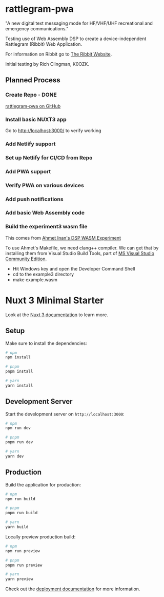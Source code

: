 # rattlegram-pwa

"A new digital text messaging mode for HF/VHF/UHF recreational and emergency communications."

Testing use of Web Assembly DSP to create a device-independent Rattlegram (Ribbit) Web Application.

For information on Ribbit go to
[The Ribbit Website](https://www.ribbitradio.org/).

Initial testing by
Rich Clingman, K0OZK.

## Planned Process

### Create Repo - DONE

[rattlegram-pwa on GitHub](https://github.org/richclingman/rattlegram-pwa/)

### Install basic NUXT3 app

Go to [http://localhost:3000/](http://localhost:3000/) to verify working

### Add Netlify support


### Set up Netlify for CI/CD from Repo


### Add PWA support


### Verify PWA on various devices


### Add push notifications


### Add basic Web Assembly code

### Build the experiment3 wasm file

This comes from 
[Ahmet Inan's DSP WASM Experiment](https://www.aicodix.de/example3/)

To use Ahmet's Makefile, we need clang++ compiler. We can get that by installing them from 
Visual Studio Build Tools, part of
[MS Visual Studio Community Edition](https://visualstudio.microsoft.com/downloads/).

* Hit Windows key and open the Developer Command Shell
* cd to the example3 directory
* make example.wasm



# Nuxt 3 Minimal Starter

Look at the [Nuxt 3 documentation](https://nuxt.com/docs/getting-started/introduction) to learn more.

## Setup

Make sure to install the dependencies:

```bash
# npm
npm install

# pnpm
pnpm install

# yarn
yarn install
```

## Development Server

Start the development server on `http://localhost:3000`:

```bash
# npm
npm run dev

# pnpm
pnpm run dev

# yarn
yarn dev
```

## Production

Build the application for production:

```bash
# npm
npm run build

# pnpm
pnpm run build

# yarn
yarn build
```

Locally preview production build:

```bash
# npm
npm run preview

# pnpm
pnpm run preview

# yarn
yarn preview
```

Check out the [deployment documentation](https://nuxt.com/docs/getting-started/deployment) for more information.
